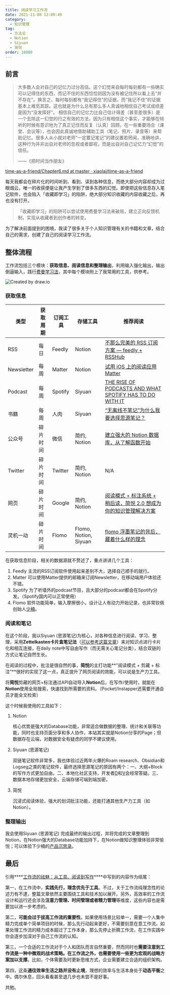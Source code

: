 ```yaml
---
title: 阅读学习工作流
date: 2021-11-08 12:09:49
category:
  - 知识管理
tag:
  - 方法论
  - Notion
  - Siyuan
  - 简悦
order: 10000
---
```


## 前言

> 大多数人会对自己的记忆力过分高估。这个幻觉来自每时每刻都有一些确实可以记得住的东西，而记不住的东西恰恰则因为没有被记住所以看上去“并不存在”。换言之，每时每刻都有“我记得住”的证据，而“我记不住”的证据基本上难觅其踪。这也就是为什么总有那么多人真诚地相信自己考试成绩差是因为“没发挥好”。
> 相信自己的记忆力比自己估计得差（甚至差很多）是一个去除这一幻觉的行之有效的方法，因为只有相信这个事实，才能够在倾听的时候有意识地为了真正记住而反复（认真）回顾。在一些重要场合（课堂、会议等），也会因此真诚地借助辅助工具（笔记、照片、录音等）来帮助记忆。很多人从小就对老师“一定要记笔记”的建议置若罔闻，准确地讲，这种行为并非出自对老师的忽视或者鄙视，而是出自对自己记忆力“幻觉”的信任。
> 
> ——《把时间当作朋友》
> 

[time-as-a-friend/Chapter6.md at master · xiaolai/time-as-a-friend](https://github.com/xiaolai/time-as-a-friend/blob/master/Chapter6.md)

每天我都会在碎片化的时间听到、看到、读到各种信息，而绝大部分内容却成为过眼烟云，唯一的收获便是让我产生学到了很多东西的幻觉。即使把这些信息存入笔记软件，也会陷入「收藏即学习」的陷阱，绝大部分知识收藏的内容收藏之后，再也没有打开。

> 「收藏即学习」的陷阱可以尝试使用费曼学习法来破局，建立正向反馈机制，实现从收藏者到创作者的转变。

为了解决前面提到的困境，我读了很多关于个人知识管理有关的书籍和文章，结合自己的需求，创建了自己的阅读学习工作流。

## 整体流程

工作流包括三个模块：**获取信息、阅读信息和整理输出**，利用输入强化输出，输出倒逼输入，践行[费曼学习法](https://www.liaolijun.com/feynman-technique/)，其中每个模块附上了我常用的工具，供参考。

![Created by draw.io](https://cdn.jsdelivr.net/gh/MarsAuthority/sec_pic@master/uPic/2023-02/TBhwNH.jpg)


### 获取信息

| 类型       | 获取周期 | 订阅工具 | 存储工具     | 推荐阅读                |
| ---------- | -------- | -------- | ------------ | -------------------------------------------------------------------------------------------------------------------------------------------------------------------------------------------------------------------------------------------- |
| RSS        | 每日     | Feedly   | Notion       | [不那么完美的 RSS 订阅方案 — feedly + RSSHub](https://sspai.com/post/59501)                                                                                                                                                                  |
| Newsletter | 每周     | Matter   | Notion       | [试用 iOS 上的阅读应用 Matter](https://sspai.com/post/68585)                                                                                                                                                                                 |
| Podcast    | 每周     | Spotify  | Siyuan       | [THE RISE OF PODCASTS AND WHAT SPOTIFY HAS TO DO WITH IT](https://epic-tv.com/events/blog/the-rise-of-podcasts-and-what-spotify-has-to-do-with-it/#:~:text=Spotify%20uses%20podcasting%20to%20help,series%20that%20ran%20throughout%202018.) |
| 书籍       | 每周     | 人肉     | Siyuan       | [“无离线不笔记”为什么我要选择思源笔记？](https://zhuanlan.zhihu.com/p/399935581)                                                                                                                                                             |
| 公众号     | 碎片时间 | 微信     | 简约, Notion | [建立强大的 Notion 数据库，从了解函数开始](/3f1e9e5c14b24df69aa9c3b3334381f1)                                                                                                                                                                |
| Twitter           |     碎片时间     |    Twitter      |     简约, Notion         |                    N/A                                                                                                                                                                                                                          |
|     网页      |     碎片时间     |    Google     |       简约, Notion     |           [阅读模式 + 标注系统 + 稍后读，简悦 2.0 想成为你的知识管理解决方案](https://sspai.com/post/61996)                                                                                                                                                                                                                                   |
|     灵机一动       |    碎片时间      |     Flomo     |      Flomo, Notion, Siyuan        |          [flomo 浮墨笔记的背后，藏着什么样的理念](https://sspai.com/post/64009)                                                                                                                                                                                                                                    |


在获取信息阶段，相关的数据源就不赘述了，重点讲讲几个工具：

1. Feedly
    主流的RSS订阅软件使用起来差别不大，选择自己顺手的就行。
2. Matter
    可以使用Matter提供的邮箱来订阅Newsletter，在移动端用户体验还不错。
3. Spotify
    为了听墙外的podcast节目，且大部分的podcast都会在Spotify分发。（Spotify国内可以正常使用）
4. Flomo
    软件功能简单，输入摩擦很小，设计让人有动力开始记录，也非常钦佩创始人[少楠](https://www.notion.so/Plidezus-ff9bdac2b40e4ad2be23192a8c43f5fd)。
    

### 阅读和笔记

在这个阶段，我以Siyuan (思源笔记)为核心，对各种信息进行阅读、学习、整理，采用**Zettelkasten卡片盒笔记法**（[可以参考这篇文章](https://sspai.com/post/60802)）来对知识点进行卡片化和相互连接，在daily note中写自由写作（而无需关心笔记分类），结合双链的方式让笔记自然生长。

在阅读的过程中，批注是很自然的事，**简悦**的主打功能**”阅读模式 + 剪藏 + 标注“**很好的实现了这一点，真正提升了网页阅读的效能，可以说是生产力工具。

将**简悦**剪藏的网页+标注通过API自动导入**Notion**后，在写作/使用时，就能在**Notion**使用全局搜索，快速找到所需要的资料。（Pocket/Instapper还需要开通会员才能全文检索）

这个时候我使用的工具如下：

1. Notion
    
    核心优势是强大的Database功能，非常适合做数据的整理、统计和关联等功能，同时也支持页面分享和多人协作，本站其实就是Notion分享的Page；但数据存在云端，对数据安全有疑虑的同学不建议使用。
    
2. Siyuan (思源笔记)
    
    双链笔记软件非常多，我也体验过近两年火爆的Roam research、Obsidian和Logseg之类的笔记软件，最终选择思源笔记的原因有两个：一、大纲+Block的写作方式更加自由。二、本地化社区支持，开发者[D](https://github.com/88250)和[V](https://github.com/Vanessa219)会经常答疑。三、数据本地存储更加安全，云端存储可端到端加密。
    
3. 简悦
    
    沉浸式阅读体验，强大的划词批注功能，还能打通其他生产力工具（如Notion）。
    

### 整理输出

我会使用Siyuan (思源笔记) 完成最终的输出过程，并将完成的文章整理到Notion，在Notion强大的Database功能加持下，在Notion做知识整理体验非常愉悦；可以体验下少楠的[产品沉思录](https://pmthinking.com)。

## 最后

引用****[工作流的祛魅：从工具、阅读到写作](https://sspai.com/post/71658)****中写到的内容作为结尾：

第一，在工作流中，**实践先行，理念优先于工具**。不过，关于工作流纯理念性的论述力有不逮，整篇文章依然主要围绕工具和技术加以展开。另外，高效率的工作流设计和运行还会涉及**注意力管理、时间管理或者精力管理**等维度，这些内容也是需要加以进一步考虑的。

第二，**可能会过于拔高工作流的重要性**。如果使用场景比较单一，需要一个人集中精力完成单个简单项目的时候，那么先行动起来更好，不需要刻意在意工作流。如果处理工作流的精力成本超过了工作本身，那么先停止折腾工作流，在工作实践中你会逐步加深对于自己工作流的认知。

第三，一个合适的工作流对于个人和团队而言自然重要，然而同时也**需要注意到工作流是一种中微观的战术策略。在工作流之外，也需要使用一些更为宏观的战略方案加以支撑**。比如，个体需要及时更新思维方式，企业需要建立合适的组织架构。

第四，这条**通往效率生活之路并没有止境**，理想的效率与生活本身处于**动态平衡**之中。偶尔休息，回头看看甚至退几步也未尝不是好事。

共勉。